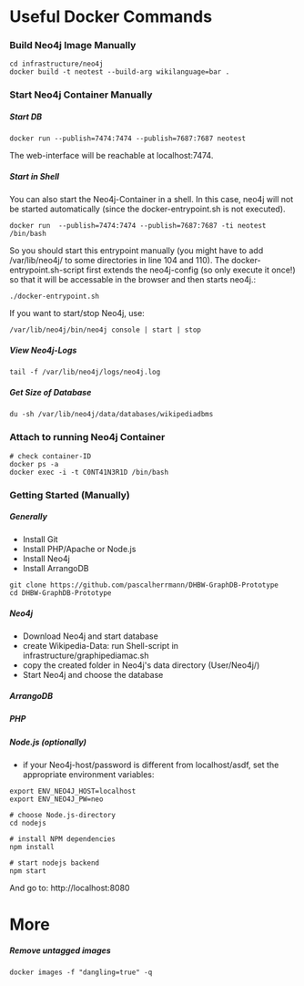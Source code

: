 # Useful Docker Commands

### Build Neo4j Image Manually
```
cd infrastructure/neo4j
docker build -t neotest --build-arg wikilanguage=bar .
```

### Start Neo4j Container Manually
##### Start DB
```
docker run --publish=7474:7474 --publish=7687:7687 neotest
```
The web-interface will be reachable at localhost:7474.
##### Start in Shell
You can also start the Neo4j-Container in a shell. In this case, neo4j will not be started automatically (since the docker-entrypoint.sh is not executed).
```
docker run  --publish=7474:7474 --publish=7687:7687 -ti neotest /bin/bash
```

So you should start this entrypoint manually (you might have to add /var/lib/neo4j/ to some directories in line 104 and 110). The docker-entrypoint.sh-script first extends the neo4j-config (so only execute it once!) so that it will be accessable in the browser and then starts neo4j.:
```
./docker-entrypoint.sh
```

If you want to start/stop Neo4j, use:
```
/var/lib/neo4j/bin/neo4j console | start | stop
```

##### View Neo4j-Logs
```
tail -f /var/lib/neo4j/logs/neo4j.log
```

##### Get Size of Database
```
du -sh /var/lib/neo4j/data/databases/wikipediadbms
```

### Attach to running Neo4j Container
```
# check container-ID
docker ps -a
docker exec -i -t C0NT41N3R1D /bin/bash
```


### Getting Started (Manually)
##### Generally
* Install Git
* Install PHP/Apache or Node.js
* Install Neo4j
* Install ArrangoDB

```
git clone https://github.com/pascalherrmann/DHBW-GraphDB-Prototype
cd DHBW-GraphDB-Prototype
```

##### Neo4j
* Download Neo4j and start database
* create Wikipedia-Data: run Shell-script in infrastructure/graphipediamac.sh
* copy the created folder in Neo4j's data directory (User/Neo4j/)
* Start Neo4j and choose the database

##### ArrangoDB

##### PHP

##### Node.js (optionally)
* if your Neo4j-host/password is different from localhost/asdf, set the appropriate environment variables:

```
export ENV_NEO4J_HOST=localhost
export ENV_NEO4J_PW=neo
```


```
# choose Node.js-directory
cd nodejs 

# install NPM dependencies
npm install

# start nodejs backend
npm start
```

And go to: http://localhost:8080



# More
##### Remove untagged images
```
docker images -f "dangling=true" -q 
```